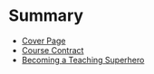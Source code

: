 # Summary

* [Cover Page](README.md)
* [Course Contract](course_contract.md)
* [Becoming a Teaching Superhero](becoming_a_teaching_superhero.md)

